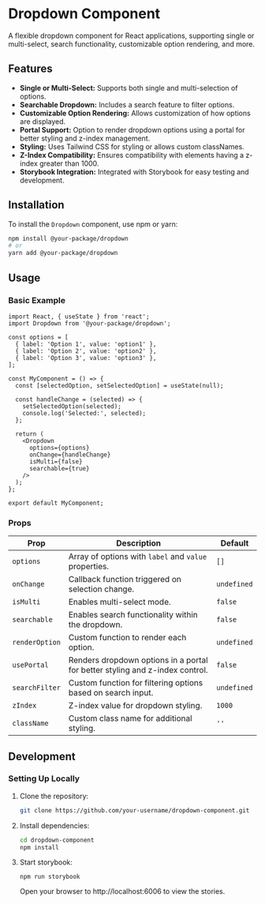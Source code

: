 # Dropdown Component

A flexible dropdown component for React applications, supporting single or multi-select, search functionality, customizable option rendering, and more.

## Features

- **Single or Multi-Select:** Supports both single and multi-selection of options.
- **Searchable Dropdown:** Includes a search feature to filter options.
- **Customizable Option Rendering:** Allows customization of how options are displayed.
- **Portal Support:** Option to render dropdown options using a portal for better styling and z-index management.
- **Styling:** Uses Tailwind CSS for styling or allows custom classNames.
- **Z-Index Compatibility:** Ensures compatibility with elements having a z-index greater than 1000.
- **Storybook Integration:** Integrated with Storybook for easy testing and development.

## Installation

To install the `Dropdown` component, use npm or yarn:

```bash
npm install @your-package/dropdown
# or
yarn add @your-package/dropdown
```

## Usage

### Basic Example

```
import React, { useState } from 'react';
import Dropdown from '@your-package/dropdown';

const options = [
  { label: 'Option 1', value: 'option1' },
  { label: 'Option 2', value: 'option2' },
  { label: 'Option 3', value: 'option3' },
];

const MyComponent = () => {
  const [selectedOption, setSelectedOption] = useState(null);

  const handleChange = (selected) => {
    setSelectedOption(selected);
    console.log('Selected:', selected);
  };

  return (
    <Dropdown
      options={options}
      onChange={handleChange}
      isMulti={false}
      searchable={true}
    />
  );
};

export default MyComponent;
```

### Props
| Prop           | Description                                                                     | Default     |
|----------------|---------------------------------------------------------------------------------|-------------|
| `options`      | Array of options with `label` and `value` properties.                           | `[]`        |
| `onChange`     | Callback function triggered on selection change.                                | `undefined` |
| `isMulti`      | Enables multi-select mode.                                                      | `false`     |
| `searchable`   | Enables search functionality within the dropdown.                               | `false`     |
| `renderOption` | Custom function to render each option.                                          | `undefined` |
| `usePortal`    | Renders dropdown options in a portal for better styling and z-index control.    | `false`     |
| `searchFilter` | Custom function for filtering options based on search input.                    | `undefined` |
| `zIndex`       | Z-index value for dropdown styling.                                             | `1000`      |
| `className`    | Custom class name for additional styling.                                       | `''`        |

## Development

### Setting Up Locally

1. Clone the repository:

   ```bash
   git clone https://github.com/your-username/dropdown-component.git
    ```
2. Install dependencies:
    ```bash
    cd dropdown-component
    npm install
    ```
3. Start storybook:
    ```
    npm run storybook
    ```
    Open your browser to http://localhost:6006 to view the stories.

